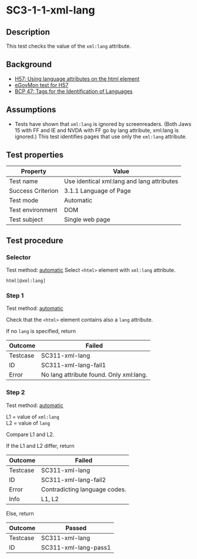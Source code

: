 # SC3-1-1-xml-lang

## Description
This test checks the value of the `xml:lang` attribute.


## Background
- [H57: Using language attributes on the html element](http://www.w3.org/TR/2014/NOTE-WCAG20-TECHS-20140408/H57)
- [eGovMon test for H57](http://wiki.egovmon.no/wiki/SC3.1.1#Element_html)
- [BCP 47: Tags for the Identification of Languages](http://www.rfc-editor.org/rfc/bcp/bcp47.txt)


## Assumptions
- Tests have shown that `xml:lang` is ignored by screenreaders. (Both Jaws 15 with FF and IE and NVDA with FF go by lang attribute, xml:lang is ignored.) This test identifies pages that use only the  `xml:lang` attribute.


## Test properties
| Property          | Value
|-------------------|----
| Test name         | Use identical xml:lang and lang attributes
| Success Criterion | 3.1.1 Language of Page
| Test mode         | Automatic
| Test environment  | DOM
| Test subject      | Single web page


## Test procedure

### Selector
Test method: [automatic][earl:automatic]
Select `<html>` element with `xml:lang` attribute.

`html[@xml:lang]`

### Step 1
Test method: [automatic][earl:automatic]

Check that the `<html>` element contains also a `lang` attribute.

If no `lang` is specified, return

| Outcome  | Failed
|----------|-----
| Testcase | SC311-xml-lang
| ID       | SC311-xml-lang-fail1
| Error    | No lang attribute found. Only xml:lang.

### Step 2
Test method: [automatic][earl:automatic]

L1 = value of `xml:lang`<br/>
L2 = value of `lang`

Compare L1 and L2.

If the L1 and L2 differ, return

| Outcome  | Failed
|----------|-----
| Testcase | SC311-xml-lang
| ID       | SC311-xml-lang-fail2
| Error    | Contradicting language codes.
| Info     | L1, L2

Else, return

| Outcome  | Passed
|----------|-----
| Testcase | SC311-xml-lang
| ID       | SC311-xml-lang-pass1



[earl:automatic]: ../earl/automatic.md
[earl:semiauto]: ../earl/semiauto.md
[earl:manual]: ../earl/manual.md